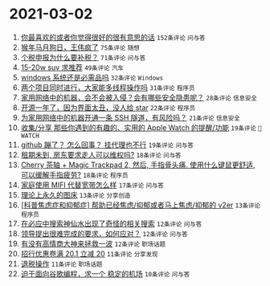 # 2021-03-02

1. [你最喜欢的或者你觉得很好的很有意思的话](https://www.v2ex.com/t/757491) `152条评论` `问与答`
1. [猴年马月狗日，王伟疯了](https://www.v2ex.com/t/757489) `75条评论` `随想`
1. [个税申报为什么要补税？](https://www.v2ex.com/t/757538) `71条评论` `问与答`
1. [15-20w suv 求推荐](https://www.v2ex.com/t/757499) `49条评论` `汽车`
1. [windows 系统还是必需品吗](https://www.v2ex.com/t/757626) `32条评论` `Windows`
1. [两个项目同时进行，大家能多线程操作吗](https://www.v2ex.com/t/757543) `31条评论` `程序员`
1. [家用网络中的机器，会不会被入侵？会有哪些安全隐患呢？](https://www.v2ex.com/t/757503) `28条评论` `信息安全`
1. [开源一年了，因为界面太丑，没人给 star](https://www.v2ex.com/t/757516) `22条评论` `程序员`
1. [为家用网络中的机器开通一条 SSH 隧道，有风险吗？](https://www.v2ex.com/t/757579) `21条评论` `信息安全`
1. [收集/分享 那些你遇到的有趣的、实用的 Apple Watch 的提醒/功能](https://www.v2ex.com/t/757580) `19条评论` ` WATCH`
1. [github 蹦了？ 怎么回事？ 挂代理也不行](https://www.v2ex.com/t/757511) `19条评论` `问与答`
1. [租期未到, 房东要求走人可以维权吗?](https://www.v2ex.com/t/757623) `18条评论` `问与答`
1. [Cherry 茶轴 + Magic Trackpad 2, 然后, 手指骨头痛. 使用什么键鼠更舒适, 可以缓解手指疲劳?](https://www.v2ex.com/t/757595) `18条评论` `程序员`
1. [家庭使用 MIFI 代替宽带怎么样](https://www.v2ex.com/t/757492) `17条评论` `问与答`
1. [理论上永久的图床](https://www.v2ex.com/t/757628) `13条评论` `分享创造`
1. [[科普焦虑症和抑郁症] 帮助已经焦虑/抑郁或者马上焦虑/抑郁的 v2er](https://www.v2ex.com/t/757625) `13条评论` `程序员`
1. [在必应中搜索神仙水出现了奇怪的相关搜索](https://www.v2ex.com/t/757649) `12条评论` `问与答`
1. [领导提出很难完成的要求，如何应对？](https://www.v2ex.com/t/757533) `12条评论` `问与答`
1. [有没有高情商大神来拯救一波](https://www.v2ex.com/t/757531) `12条评论` `职场话题`
1. [招行优惠卷满 20.1 立减 20](https://www.v2ex.com/t/757578) `11条评论` `分享发现`
1. [退税操作](https://www.v2ex.com/t/757505) `11条评论` `职场话题`
1. [迫于面向谷歌编程，求一个 稳定的机场](https://www.v2ex.com/t/757592) `10条评论` `问与答`
